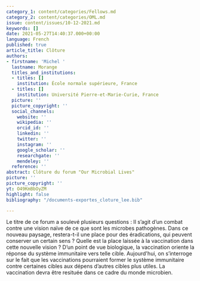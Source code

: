 ```yaml
---
category_1: content/categories/Fellows.md
category_2: content/categories/OML.md
issue: content/issues/10-12-2021.md
keywords: []
date: 2021-05-27T14:40:37.000+00:00
language: French
published: true
article_title: Clôture
authors:
- firstname: 'Michel '
  lastname: Morange
  titles_and_institutions:
  - titles: []
    institution: École normale supérieure, France
  - titles: []
    institution: Université Pierre-et-Marie-Curie, France
  picture: ''
  picture_copyright: ''
  social_channels:
    website: ''
    wikipedia: ''
    orcid_id: ''
    linkedin: ''
    twitter: ''
    instagram: ''
    google_scholar: ''
    researchgate: ''
    mendeley: ''
  reference: ''
abstract: Clôture du forum "Our Microbial Lives"
picture: ''
picture_copyright: ''
yt: O49KmBbOyZM
highlight: false
bibliography: "/documents-exportes_cloture_lee.bib"

---
```


Le titre de ce forum a soulevé plusieurs questions : Il s’agit d’un combat contre une vision naïve de ce que sont les microbes pathogènes. Dans ce nouveau paysage, restera-t-il une place pour des éradications, qui peuvent conserver un certain sens ? Quelle est la place laissée à la vaccination dans cette nouvelle vision ? D’un point de vue biologique, la vaccination oriente la réponse du système immunitaire vers telle cible. Aujourd'hui, on s’interroge sur le fait que les vaccinations pourraient former le système immunitaire contre certaines cibles aux dépens d’autres cibles plus utiles. La vaccination devra être resituée dans ce cadre du monde microbien.

<Youtube yt="O49KmBbOyZM" caption ="Clôture"></Youtube>